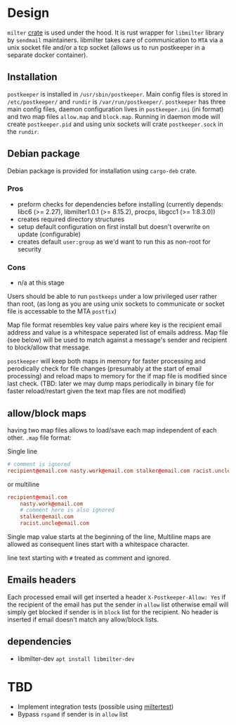 # Design

`milter` [crate](https://docs.rs/milter/) is used under the hood.
It is rust wrapper for `libmilter` library by `sendmail` maintainers.
libmilter takes care of communication to `MTA` via a unix socket file and/or a tcp socket
(allows us to run postkeeper in a separate docker container).

## Installation

`postkeeper` is installed in `/usr/sbin/postkeeper`. Main config files is stored in `/etc/postkeeper/`
and `rundir` is `/var/run/postkeeper/`. `postkeeper` has three main config files,
daemon configuration lives in `postkeeper.ini` (ini format) and two map files
`allow.map` and `block.map`. Running in daemon mode will create `postkeeper.pid`
and using unix sockets will crate `postkeeper.sock` in the `rundir`.

## Debian package

Debian package is provided for installation using `cargo-deb` crate.

### Pros

- preform checks for dependencies before installing (currently depends: libc6 (>= 2.27), libmilter1.0.1 (>= 8.15.2), procps, libgcc1 (>= 1:8.3.0))
- creates required directory structures
- setup default configuration on first install but doesn't overwrite on update (configurable)
- creates default `user:group` as we'd want to run this as non-root for security

### Cons

- n/a at this stage

Users should be able to run `postkeeps` under a low privileged user rather than root,
(as long as you are using unix sockets to communicate or socket file is accessable to the MTA `postfix`)

Map file format resembles key value pairs where key is the recipient email address and value is a
whitespace seperated list of emails address. Map file (see below) will be used to match against a
message's sender and recipient to block/allow that message.

`postkeeper` will keep both maps in memory for faster processing and perodically check for file
changes (presumably at the start of email processing) and reload maps to memory for the if map
file is modified since last check. (TBD: later we may dump maps periodically in binary file for
faster reload/restart given the text map files are not modified)

## allow/block maps

having two map files allows to load/save each map independent of each other.
`.map` file format:

Single line

```conf
# comment is ignored
recipient@email.com nasty.work@email.com stalker@email.com racist.uncle@email.com
```

or multiline

```conf
recipient@email.com
    nasty.work@email.com
    # comment here is also ignored
    stalker@email.com
    racist.uncle@email.com
```

Single map value starts at the beginning of the line, Multiline maps are allowed as consequent lines start with a whitespace character.

line text starting with `#` treated as comment and ignored.

## Emails headers

Each processed email will get inserted a header `X-Postkeeper-Allow: Yes` if the recipient of the email has put the sender in `allow` list otherwise email will simply get blocked if sender is in `block` list for the recipient. No header is inserted if email doesn't match any allow/block lists.

## dependencies

- libmilter-dev `apt install libmilter-dev`

# TBD

- Implement integration tests (possible using [miltertest](http://manpages.org/miltertest/8))
- Bypass `rspamd` if sender is in `allow` list
